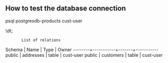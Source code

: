 ## How to test the database connection

psql postgresdb-products cust-user

\dt;

           List of relations
 Schema |   Name    | Type  |   Owner
--------+-----------+-------+-----------
 public | addresses | table | cust-user
 public | customers | table | cust-user
 
 